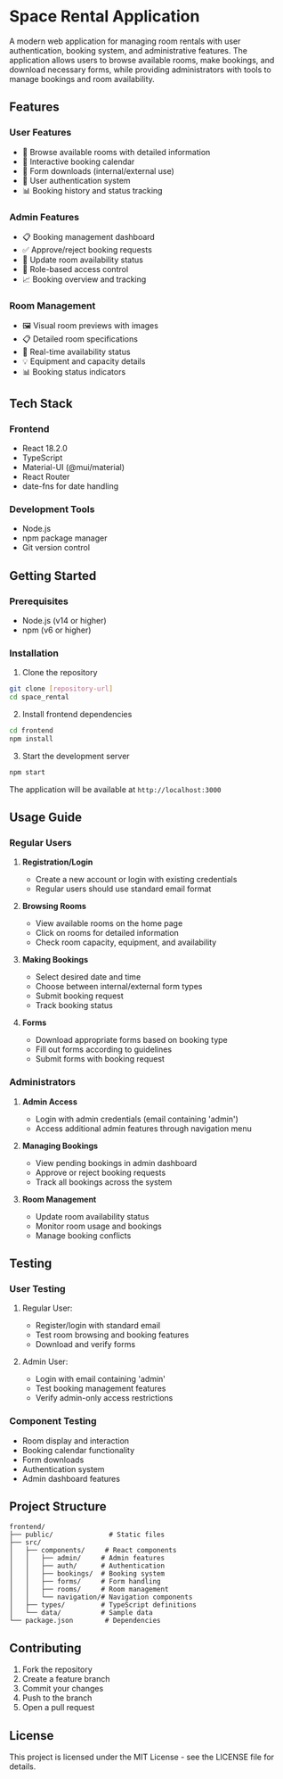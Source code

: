 # Space Rental Application

A modern web application for managing room rentals with user authentication, booking system, and administrative features. The application allows users to browse available rooms, make bookings, and download necessary forms, while providing administrators with tools to manage bookings and room availability.

## Features

### User Features
- 🏢 Browse available rooms with detailed information
- 📅 Interactive booking calendar
- 📝 Form downloads (internal/external use)
- 👤 User authentication system
- 📊 Booking history and status tracking

### Admin Features
- 📋 Booking management dashboard
- ✅ Approve/reject booking requests
- 🔄 Update room availability status
- 👥 Role-based access control
- 📈 Booking overview and tracking

### Room Management
- 🖼️ Visual room previews with images
- 📋 Detailed room specifications
- 🎯 Real-time availability status
- 💡 Equipment and capacity details
- 📊 Booking status indicators

## Tech Stack

### Frontend
- React 18.2.0
- TypeScript
- Material-UI (@mui/material)
- React Router
- date-fns for date handling

### Development Tools
- Node.js
- npm package manager
- Git version control

## Getting Started

### Prerequisites
- Node.js (v14 or higher)
- npm (v6 or higher)

### Installation

1. Clone the repository
```bash
git clone [repository-url]
cd space_rental
```

2. Install frontend dependencies
```bash
cd frontend
npm install
```

3. Start the development server
```bash
npm start
```

The application will be available at `http://localhost:3000`

## Usage Guide

### Regular Users

1. **Registration/Login**
   - Create a new account or login with existing credentials
   - Regular users should use standard email format

2. **Browsing Rooms**
   - View available rooms on the home page
   - Click on rooms for detailed information
   - Check room capacity, equipment, and availability

3. **Making Bookings**
   - Select desired date and time
   - Choose between internal/external form types
   - Submit booking request
   - Track booking status

4. **Forms**
   - Download appropriate forms based on booking type
   - Fill out forms according to guidelines
   - Submit forms with booking request

### Administrators

1. **Admin Access**
   - Login with admin credentials (email containing 'admin')
   - Access additional admin features through navigation menu

2. **Managing Bookings**
   - View pending bookings in admin dashboard
   - Approve or reject booking requests
   - Track all bookings across the system

3. **Room Management**
   - Update room availability status
   - Monitor room usage and bookings
   - Manage booking conflicts

## Testing

### User Testing
1. Regular User:
   - Register/login with standard email
   - Test room browsing and booking features
   - Download and verify forms

2. Admin User:
   - Login with email containing 'admin'
   - Test booking management features
   - Verify admin-only access restrictions

### Component Testing
- Room display and interaction
- Booking calendar functionality
- Form downloads
- Authentication system
- Admin dashboard features

## Project Structure

```
frontend/
├── public/              # Static files
├── src/
│   ├── components/     # React components
│   │   ├── admin/     # Admin features
│   │   ├── auth/      # Authentication
│   │   ├── bookings/  # Booking system
│   │   ├── forms/     # Form handling
│   │   ├── rooms/     # Room management
│   │   └── navigation/# Navigation components
│   ├── types/         # TypeScript definitions
│   └── data/          # Sample data
└── package.json        # Dependencies
```

## Contributing

1. Fork the repository
2. Create a feature branch
3. Commit your changes
4. Push to the branch
5. Open a pull request

## License

This project is licensed under the MIT License - see the LICENSE file for details.
